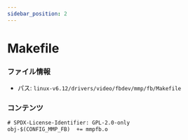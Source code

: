 ```yaml
---
sidebar_position: 2
---
```

# Makefile

### ファイル情報

- パス: `linux-v6.12/drivers/video/fbdev/mmp/fb/Makefile`

### コンテンツ

```txt
# SPDX-License-Identifier: GPL-2.0-only
obj-$(CONFIG_MMP_FB)  += mmpfb.o

```
